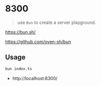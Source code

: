 # 8300
> use `Bun` to create a server playground.

https://bun.sh/

https://github.com/oven-sh/bun

## Usage

```bash
bun index.ts
```

* http://localhost:8300/
